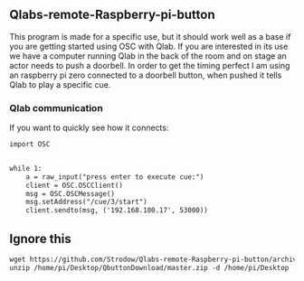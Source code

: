 ## Qlabs-remote-Raspberry-pi-button

This program is made for a specific use, but it should work well as a base if you are getting started using OSC with Qlab.
If you are interested in its use we have a computer running Qlab in the back of the room and on stage an actor needs to push a doorbell. In order to get the timing perfect I am using an raspberry pi zero connected to a doorbell button, when pushed it tells Qlab to play a specific cue.

### Qlab communication

If you want to quickly see how it connects:

```markdown
import OSC


while 1:
	a = raw_input("press enter to execute cue:")
	client = OSC.OSCClient()
	msg = OSC.OSCMessage()
	msg.setAddress("/cue/3/start")
	client.sendto(msg, ('192.168.100.17', 53000))

```

## Ignore this
```markdown
wget https://github.com/Strodow/Qlabs-remote-Raspberry-pi-button/archive/master.zip -p /home/pi/Desktop/QbuttonDownload
unzip /home/pi/Desktop/QbuttonDownload/master.zip -d /home/pi/Desktop
```
